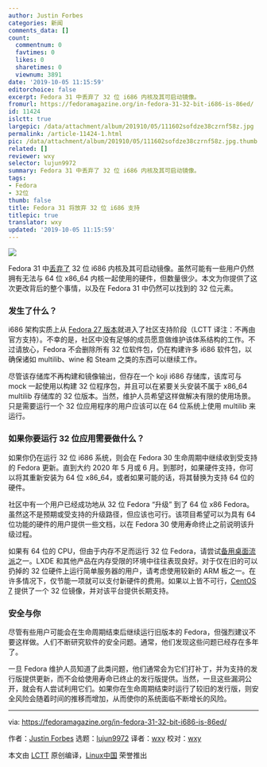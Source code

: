 ```yaml
---
author: Justin Forbes
categories: 新闻
comments_data: []
count:
  commentnum: 0
  favtimes: 0
  likes: 0
  sharetimes: 0
  viewnum: 3891
date: '2019-10-05 11:15:59'
editorchoice: false
excerpt: Fedora 31 中丢弃了 32 位 i686 内核及其可启动镜像。
fromurl: https://fedoramagazine.org/in-fedora-31-32-bit-i686-is-86ed/
id: 11424
islctt: true
largepic: /data/attachment/album/201910/05/111602sofdze38czrnf58z.jpg
permalink: /article-11424-1.html
pic: /data/attachment/album/201910/05/111602sofdze38czrnf58z.jpg.thumb.jpg
related: []
reviewer: wxy
selector: lujun9972
summary: Fedora 31 中丢弃了 32 位 i686 内核及其可启动镜像。
tags:
- Fedora
- 32位
thumb: false
title: Fedora 31 将放弃 32 位 i686 支持
titlepic: true
translator: wxy
updated: '2019-10-05 11:15:59'
---
```


![](/data/attachment/album/201910/05/111602sofdze38czrnf58z.jpg)


Fedora 31 中[丢弃了](https://fedoraproject.org/wiki/Changes/Stop_Building_i686_Kernels) 32 位 i686 内核及其可启动镜像。虽然可能有一些用户仍然拥有无法与 64 位 x86\_64 内核一起使用的硬件，但数量很少。本文为你提供了这次更改背后的整个事情，以及在 Fedora 31 中仍然可以找到的 32 位元素。


### 发生了什么？


i686 架构实质上从 [Fedora 27 版本](https://fedoramagazine.org/announcing-fedora-27/)就进入了社区支持阶段（LCTT 译注：不再由官方支持）。不幸的是，社区中没有足够的成员愿意做维护该体系结构的工作。不过请放心，Fedora 不会删除所有 32 位软件包，仍在构建许多 i686 软件包，以确保诸如 multilib、wine 和 Steam 之类的东西可以继续工作。


尽管该存储库不再构建和镜像输出，但存在一个 koji i686 存储库，该库可与 mock 一起使用以构建 32 位程序包，并且可以在紧要关头安装不属于 x86\_64 multilib 存储库的 32 位版本。当然，维护人员希望这样做解决有限的使用场景。只是需要运行一个 32 位应用程序的用户应该可以在 64 位系统上使用 multilib 来运行。


### 如果你要运行 32 位应用需要做什么？


如果你仍在运行 32 位 i686 系统，则会在 Fedora 30 生命周期中继续收到受支持的 Fedora 更新。直到大约 2020 年 5 月或 6 月。到那时，如果硬件支持，你可以将其重新安装为 64 位 x86\_64，或者如果可能的话，将其替换为支持 64 位的硬件。


社区中有一个用户已经成功地从 32 位 Fedora “升级” 到了 64 位 x86 Fedora。虽然这不是预期或受支持的升级路径，但应该也可行。该项目希望可以为具有 64 位功能的硬件的用户提供一些文档，以在 Fedora 30 使用寿命终止之前说明该升级过程。


如果有 64 位的 CPU，但由于内存不足而运行 32 位 Fedora，请尝试[备用桌面流派](https://spins.fedoraproject.org)之一。LXDE 和其他产品在内存受限的环境中往往表现良好。对于仅在旧的可以扔掉的 32 位硬件上运行简单服务器的用户，请考虑使用较新的 ARM 板之一。在许多情况下，仅节能一项就可以支付新硬件的费用。如果以上皆不可行，[CentOS 7](https://centos.org) 提供了一个 32 位镜像，并对该平台提供长期支持。


### 安全与你


尽管有些用户可能会在生命周期结束后继续运行旧版本的 Fedora，但强烈建议不要这样做。人们不断研究软件的安全问题。通常，他们发现这些问题已经存在多年了。


一旦 Fedora 维护人员知道了此类问题，他们通常会为它们打补丁，并为支持的发行版提供更新，而不会给使用寿命已终止的发行版提供。当然，一旦这些漏洞公开，就会有人尝试利用它们。如果你在生命周期结束时运行了较旧的发行版，则安全风险会随着时间的推移而增加，从而使你的系统面临不断增长的风险。




---


via: <https://fedoramagazine.org/in-fedora-31-32-bit-i686-is-86ed/>


作者：[Justin Forbes](https://fedoramagazine.org/author/jforbes/) 选题：[lujun9972](https://github.com/lujun9972) 译者：[wxy](https://github.com/wxy) 校对：[wxy](https://github.com/wxy)


本文由 [LCTT](https://github.com/LCTT/TranslateProject) 原创编译，[Linux中国](https://linux.cn/) 荣誉推出